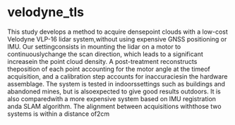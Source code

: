 # velodyne_tls

This  study  develops  a  method  to  acquire  densepoint  clouds  with  a  low-cost  Velodyne  VLP-16  lidar  system,without using expensive GNSS positioning or IMU. Our settingconsists  in  mounting  the  lidar  on  a  motor  to  continuouslychange the scan direction, which leads to a significant increasein  the  point  cloud  density.  A  post-treatment  reconstructs  theposition of each point accounting for the motor angle at the timeof acquisition, and a calibration step accounts for inaccuraciesin  the  hardware  assemblage.  The  system  is  tested  in  indoorssettings  such  as  buildings  and  abandoned  mines,  but  is  alsoexpected  to  give  good  results  outdoors.  It  is  also  comparedwith  a  more  expensive  system  based  on  IMU  registration  anda  SLAM  algorithm.  The  alignment  between  acquisitions  withthose  two  systems  is  within  a  distance  of2cm
